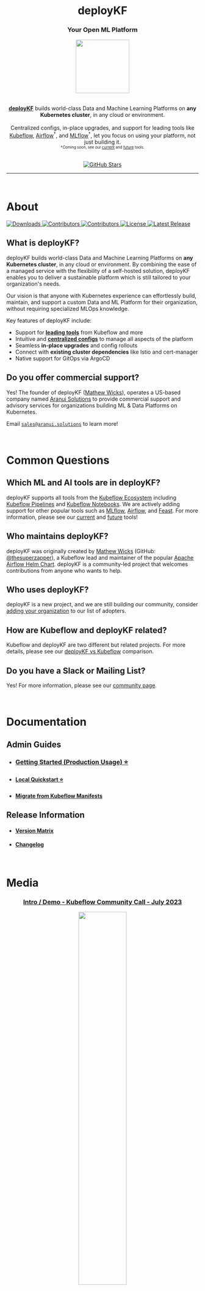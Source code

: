 <h1 align="center">deployKF</h1>

<div align="center">
  <h3>Your Open ML Platform</h3>
</div>

<div align="center">
  <a href="https://www.deploykf.org/" target="_blank" rel="noopener">
    <img src="https://www.deploykf.org/assets/images/logo_1/logo.svg" width="140">
  </a>
</div>

<br>

<p align="center">
  <a href="https://www.deploykf.org/" target="_blank" rel="noopener"><b>deployKF</b></a> builds world-class Data and Machine Learning Platforms on <strong>any Kubernetes cluster</strong>, in any cloud or environment.
  <br>
  <br>
  Centralized configs, in-place upgrades, and support for leading tools like
  <a href="https://www.deploykf.org/reference/tools/#kubeflow-ecosystem">Kubeflow</a>,
  <a href="https://www.deploykf.org/reference/future-tools/#apache-airflow">Airflow</a><sup>†</sup>, and
  <a href="https://www.deploykf.org/reference/future-tools/#mlflow-model-registry">MLflow</a><sup>†</sup>,
  let you focus on using your platform, not just building it.
  <br>
  <sub><sup>†</sup><sup>Coming soon, see our <a href="https://www.deploykf.org/reference/tools/" target="_blank" rel="noopener">current</a> and <a href="https://www.deploykf.org/reference/future-tools/" target="_blank" rel="noopener">future</a> tools.</sup></sub>
</p>

<br>

<div align="center">
  <a href="https://github.com/deployKF/deployKF/stargazers">
    <img alt="GitHub Stars" src="https://img.shields.io/github/stars/deployKF/deployKF?style=for-the-badge&color=ffcb2f&label=Support%20us%20with%20a%20%E2%AD%90%20on%20GitHub">
  </a>
</div>

<hr>
<br>

# About

<div>
  <a href="https://github.com/deployKF/deployKF/releases">
    <img alt="Downloads" src="https://img.shields.io/github/downloads/deployKF/deployKF/total?style=flat-square&color=28a745">
  </a>
  <a href="https://github.com/deployKF/deployKF/fork">
    <img alt="Contributors" src="https://img.shields.io/github/forks/deployKF/deployKF?style=flat-square&color=28a745">
  </a>
  <a href="https://github.com/deployKF/deployKF/graphs/contributors">
    <img alt="Contributors" src="https://img.shields.io/github/contributors/deployKF/deployKF?style=flat-square&color=28a745">
  </a>
  <a href="https://github.com/deployKF/deployKF/blob/master/LICENSE">
    <img alt="License" src="https://img.shields.io/github/license/deployKF/deployKF?style=flat-square&color=28a745">
  </a>
  <a href="https://github.com/deployKF/deployKF/releases">
    <img alt="Latest Release" src="https://img.shields.io/github/v/release/deployKF/deployKF?style=flat-square&color=6f42c1&label=latest%20release">
  </a>
  <br>
</div>

## What is deployKF?

deployKF builds world-class Data and Machine Learning Platforms on __any Kubernetes cluster__, in any cloud or environment.
By combining the ease of a managed service with the flexibility of a self-hosted solution, deployKF enables you to deliver a sustainable platform which is still tailored to your organization's needs.

Our vision is that anyone with Kubernetes experience can effortlessly build, maintain, and support a custom Data and ML Platform for their organization, without requiring specialized MLOps knowledge.

Key features of deployKF include:

- Support for [__leading tools__](https://www.deploykf.org/reference/tools/#tool-index) from Kubeflow and more
- Intuitive and [__centralized configs__](https://www.deploykf.org/reference/deploykf-values/) to manage all aspects of the platform
- Seamless __in-place upgrades__ and config rollouts
- Connect with __existing cluster dependencies__ like Istio and cert-manager
- Native support for GitOps via ArgoCD

## Do you offer commercial support?

Yes! The founder of deployKF ([Mathew Wicks](https://www.linkedin.com/in/mathewwicks/)), operates a US-based company named [Aranui Solutions](https://www.aranui.solutions) to provide commercial support and advisory services for organizations building ML & Data Platforms on Kubernetes.

Email [`sales@aranui.solutions`](mailto:sales@aranui.solutions?subject=%5BdeployKF%5D%20MY_SUBJECT) to learn more!

<br>

# Common Questions

## Which ML and AI tools are in deployKF?

deployKF supports all tools from the [Kubeflow Ecosystem](https://www.deploykf.org/reference/tools/#kubeflow-ecosystem) including [Kubeflow Pipelines](https://www.deploykf.org/reference/tools/#kubeflow-pipelines) and [Kubeflow Notebooks](https://www.deploykf.org/reference/tools/#kubeflow-notebooks).
We are actively adding support for other popular tools such as [MLflow](https://www.deploykf.org/reference/future-tools/#mlflow-model-registry), [Airflow](https://www.deploykf.org/reference/future-tools/#apache-airflow), and [Feast](https://www.deploykf.org/reference/future-tools/#feast).
For more information, please see our [current](https://www.deploykf.org/reference/tools/) and [future](https://www.deploykf.org/reference/future-tools/) tools!

## Who maintains deployKF?

deployKF was originally created by [Mathew Wicks](https://www.linkedin.com/in/mathewwicks/) (GitHub: [@thesuperzapper](https://github.com/thesuperzapper)), a Kubeflow lead and maintainer of the popular [Apache Airflow Helm Chart](https://github.com/airflow-helm/charts).
deployKF is a community-led project that welcomes contributions from anyone who wants to help.

## Who uses deployKF?

deployKF is a new project, and we are still building our community, consider [adding your organization](ADOPTERS.md) to our list of adopters.

## How are Kubeflow and deployKF related?

Kubeflow and deployKF are two different but related projects.
For more details, please see our [deployKF vs Kubeflow](https://www.deploykf.org/about/kubeflow-vs-deploykf/) comparison.

## Do you have a Slack or Mailing List?

Yes! For more information, please see our [community page](https://www.deploykf.org/about/community/).

<br>

# Documentation

## Admin Guides

- ### [Getting Started (Production Usage) ⭐](https://www.deploykf.org/guides/getting-started/)
- #### [Local Quickstart ⭐](https://www.deploykf.org/guides/local-quickstart/)
- #### [Migrate from Kubeflow Manifests](https://www.deploykf.org/guides/migrate-from-kubeflow-manifests/)

## Release Information

- #### [Version Matrix](https://www.deploykf.org/releases/version-matrix/)
- #### [Changelog](https://www.deploykf.org/releases/changelog-deploykf/)

<br>

# Media

<div align="center">
  <h3>
    <a href="https://www.youtube.com/watch?v=VggtaOgtBJo" target="_blank" rel="noopener">
      Intro / Demo - Kubeflow Community Call - July 2023
    </a>
  </h3>
  <a href="https://www.youtube.com/watch?v=VggtaOgtBJo" target="_blank" rel="noopener">
    <img src="https://i.ytimg.com/vi/VggtaOgtBJo/maxresdefault.jpg" width="50%">
  </a>
</div>
